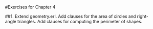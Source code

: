 #Exercises for Chapter 4

##1. Extend geometry.erl. Add clauses for the area of circles and right-angle triangles. Add clauses for computing the perimeter of shapes.
